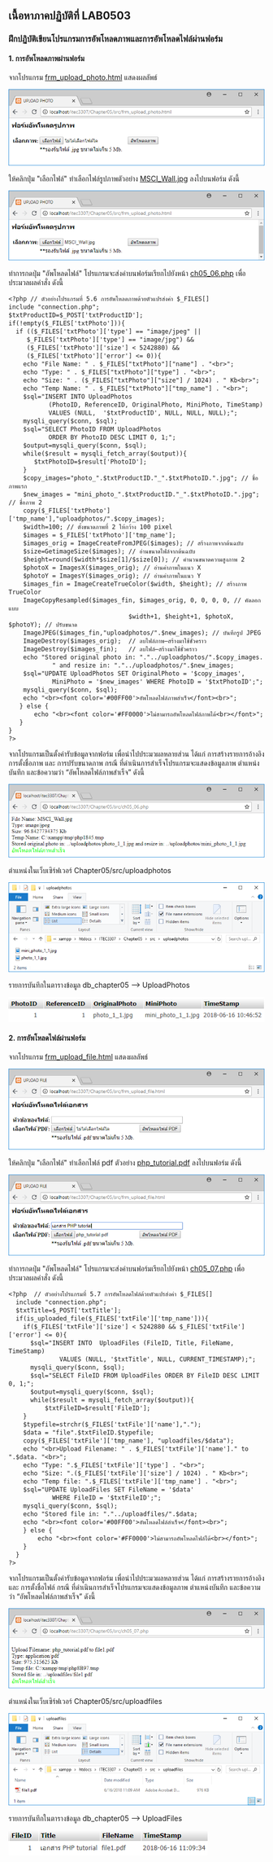 ## เนื้อหาภาคปฏิบัติที่ LAB0503
### ฝึกปฏิบัติเขียนโปรแกรมการอัพโหลดภาพและการอัพโหลดไฟล์ผ่านฟอร์ม
#### 1. การอัพโหลดภาพผ่านฟอร์ม

จากโปรแกรม [frm_upload_photo.html](src/frm_upload_photo.html) แสดงผลลัพธ์

<img src=output/frm_upload_photo.png>

ให้คลิกปุ่ม "เลือกไฟล์" ทำเลือกไฟล์รูปภาพตัวอย่าง [MSCI_Wall.jpg](src/MSCI_Wall.jpg) ลงไปบนฟอร์ม ดังนี้

<img src=output/frm_upload_photo2.png>

ทำการกดปุ่ม "อัพโหลดไฟล์" โปรแกรมจะส่งค่าบนฟอร์มเรียกไปยังหน้า [ch05_06.php](src/ch05_06.php) เพื่อประมวลผลคำสั่ง ดังนี้

```
<?php // ตัวอย่างโปรแกรมที่ 5.6 การอัพโหลดภาพด้วยตัวแปรส่งค่า $_FILES[]
include "connection.php";
$txtProductID=$_POST['txtProductID'];
if(!empty($_FILES['txtPhoto'])){
  if (($_FILES['txtPhoto']['type'] == "image/jpeg" || 
     $_FILES['txtPhoto']['type'] == "image/jpg") && 
     ($_FILES['txtPhoto']['size'] < 5242880) && 
     ($_FILES['txtPhoto']['error'] <= 0)){
    echo "File Name: " . $_FILES["txtPhoto"]["name"] . "<br>";
    echo "Type: " . $_FILES["txtPhoto"]["type"] . "<br>";
    echo "Size: " . ($_FILES["txtPhoto"]["size"] / 1024) . " Kb<br>";
    echo "Temp Name: " . $_FILES["txtPhoto"]["tmp_name"] . "<br>";   
    $sql="INSERT INTO UploadPhotos 
           (PhotoID, ReferenceID, OriginalPhoto, MiniPhoto, TimeStamp)
           VALUES (NULL,  '$txtProductID', NULL, NULL, NULL);";
    mysqli_query($conn, $sql);
    $sql="SELECT PhotoID FROM UploadPhotos 
           ORDER BY PhotoID DESC LIMIT 0, 1;";
    $output=mysqli_query($conn, $sql);
    while($result = mysqli_fetch_array($output)){
       $txtPhotoID=$result['PhotoID'];
    } 
    $copy_images="photo_".$txtProductID."_".$txtPhotoID.".jpg"; // ชื่อภาพแรก
    $new_images = "mini_photo_".$txtProductID."_".$txtPhotoID.".jpg"; // ชื่อภาพ 2
    copy($_FILES['txtPhoto']['tmp_name'],"uploadphotos/".$copy_images);
    $width=100; // ตั้งขนาดภาพที่ 2 ให้กว้าง 100 pixel
    $images = $_FILES['txtPhoto']['tmp_name'];
    $images_orig = ImageCreateFromJPEG($images); // สร้างภาพจากต้นฉบับ
    $size=GetimageSize($images); // อ่านขนาดไฟล์จากต้นฉบับ
    $height=round($width*$size[1]/$size[0]); // คำนวนขนาดความสูงภาพ 2
    $photoX = ImagesX($images_orig); // อ่านค่าภาพในแนว X
    $photoY = ImagesY($images_orig); // อ่านค่าภาพในแนว Y
    $images_fin = ImageCreateTrueColor($width, $height); // สร้างภาพ TrueColor
    ImageCopyResampled($images_fin, $images_orig, 0, 0, 0, 0, // คัดลอกแบบ
                                 $width+1, $height+1, $photoX, $photoY); // ปรับขนาด
    ImageJPEG($images_fin,"uploadphotos/".$new_images); // บันทึกรูป JPEG
    ImageDestroy($images_orig);  // ลบไฟล์ภาพ—สร้างมาใช้ชั่วคราว
    ImageDestroy($images_fin);   // ลบไฟล์—สร้างมาใช้ชั่วคราว
    echo "Stored original photo in: "."../uploadphotos/".$copy_images.
            " and resize in: "."../uploadphotos/".$new_images;
    $sql="UPDATE UploadPhotos SET OriginalPhoto = '$copy_images',
            MiniPhoto = '$new_images' WHERE PhotoID = '$txtPhotoID';";
    mysqli_query($conn, $sql);
    echo "<br><font color='#00FF00'>อัพโหลดไฟล์ภาพสำเร็จ</font><br>";
   } else {
       echo "<br><font color='#FF0000'>ไม่สามารถอัพโหลดไฟล์ภาพได้<br></font>";
   }
}
?>
```

จากโปรแกรมเป็นตั้งค่ารับข้อมูลจากฟอร์ม เพื่อนำไปประมวผลหลายส่วน ได้แก่ การสร้างรายการอ้างอิง การตั้งชื่อภาพ และ การปรับขนาดภาพ
กรณี ที่ดำเนินการสำเร็จโปรแกรมจะแสดงข้อมูลภาพ ตำแหน่งบันทึก และข้อความว่า “อัพโหลดไฟล์ภาพสำเร็จ” ดังนี้

<img src=output/ch05_06.png>

ตำแหน่งในเว็บเซิร์ฟเวอร์ Chapter05/src/uploadphotos

<img src=output/ch05_06_2.png>

รายการบันทึกในตารางข้อมูล db_chapter05 --> UploadPhotos

<img src=output/ch05_06_3.png>

#### 2. การอัพโหลดไฟล์ผ่านฟอร์ม
จากโปรแกรม [frm_upload_file.html](src/frm_upload_file.html) แสดงผลลัพธ์

<img src=output/frm_upload_file.png>

ให้คลิกปุ่ม "เลือกไฟล์" ทำเลือกไฟล์ pdf ตัวอย่าง [php_tutorial.pdf](src/php_tutorial.pdf) ลงไปบนฟอร์ม ดังนี้

<img src=output/frm_upload_file2.png>

ทำการกดปุ่ม "อัพโหลดไฟล์" โปรแกรมจะส่งค่าบนฟอร์มเรียกไปยังหน้า [ch05_07.php](src/ch05_07.php) เพื่อประมวลผลคำสั่ง ดังนี้

```
<?php  // ตัวอย่างโปรแกรมที่ 5.7 การอัพโหลดไฟล์ด้วยตัวแปรส่งค่า $_FILES[]
  include "connection.php";
  $txtTitle=$_POST['txtTitle'];
  if(is_uploaded_file($_FILES['txtFile']['tmp_name'])){
    if($_FILES['txtFile']['size'] < 5242880 && $_FILES['txtFile']['error'] <= 0){
      $sql="INSERT INTO  UploadFiles (FileID, Title, FileName, TimeStamp)
              VALUES (NULL, '$txtTitle', NULL, CURRENT_TIMESTAMP);";
      mysqli_query($conn, $sql);
      $sql="SELECT FileID FROM UploadFiles ORDER BY FileID DESC LIMIT 0, 1;";
      $output=mysqli_query($conn, $sql);
      while($result = mysqli_fetch_array($output)){
          $txtFileID=$result['FileID'];
    }
    $typefile=strchr($_FILES['txtFile']['name'],".");
    $data = "file".$txtFileID.$typefile;  
    copy($_FILES['txtFile']['tmp_name'], "uploadfiles/$data");	
    echo "<br>Upload Filename: " . $_FILES['txtFile']['name']." to ".$data. "<br>";
    echo "Type: ".$_FILES['txtFile']['type'] . "<br>";
    echo "Size: ".($_FILES['txtFile']['size'] / 1024) . " Kb<br>";
    echo "Temp file: ".$_FILES['txtFile']['tmp_name'] . "<br>";
    $sql="UPDATE UploadFiles SET FileName = '$data' 
            WHERE FileID = '$txtFileID';"; 
    mysqli_query($conn, $sql);
    echo "Stored file in: "."../uploadfiles/".$data;
    echo "<br><font color='#00FF00'>อัพโหลดไฟล์สำเร็จ</font><br>";
    } else {
        echo "<br><font color='#FF0000'>ไม่สามารถอัพโหลดไฟล์ได้<br></font>";
    }
  }
?>
```

จากโปรแกรมเป็นตั้งค่ารับข้อมูลจากฟอร์ม เพื่อนำไปประมวผลหลายส่วน ได้แก่ การสร้างรายการอ้างอิง และ การตั้งชื่อไฟล์ 
กรณี ที่ดำเนินการสำเร็จโปรแกรมจะแสดงข้อมูลภาพ ตำแหน่งบันทึก และข้อความว่า “อัพโหลดไฟล์ภาพสำเร็จ” ดังนี้

<img src=output/ch05_07.png>

ตำแหน่งในเว็บเซิร์ฟเวอร์ Chapter05/src/uploadfiles

<img src=output/ch05_07_1.png>

รายการบันทึกในตารางข้อมูล db_chapter05 --> UploadFiles

<img src=output/ch05_07_2.png>